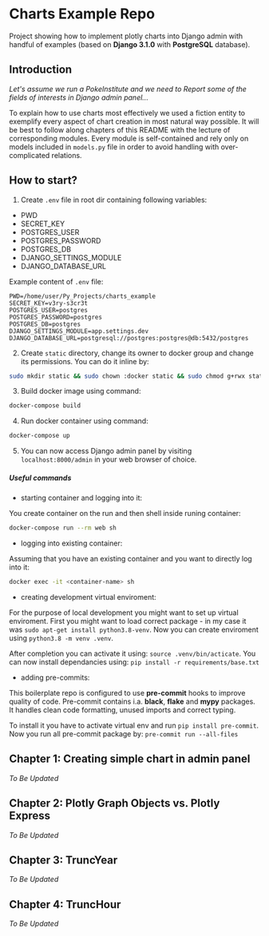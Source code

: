 # Charts Example Repo
Project showing how to implement plotly charts into Django admin with handful of examples (based on **Django 3.1.0** with **PostgreSQL** database).


## Introduction

_Let's assume we run a PokeInstitute and we need to Report some of the fields of interests in Django admin panel..._

To explain how to use charts most effectively we used a fiction entity to exemplify every aspect of chart creation in most natural way possible.
It will be best to follow along chapters of this README with the lecture of corresponding modules.
Every module is self-contained and rely only on models included in `models.py` file in order to avoid handling with over-complicated relations.


## How to start?

1. Create `.env` file in root dir containing following variables:
 * PWD
 * SECRET_KEY
 * POSTGRES_USER
 * POSTGRES_PASSWORD
 * POSTGRES_DB
 * DJANGO_SETTINGS_MODULE
 * DJANGO_DATABASE_URL

Example content of `.env` file:

```
PWD=/home/user/Py_Projects/charts_example
SECRET_KEY=v3ry-s3cr3t
POSTGRES_USER=postgres
POSTGRES_PASSWORD=postgres
POSTGRES_DB=postgres
DJANGO_SETTINGS_MODULE=app.settings.dev
DJANGO_DATABASE_URL=postgresql://postgres:postgres@db:5432/postgres

```

2. Create `static` directory, change its owner to docker group and change its permissions. You can do it inline by:

```bash
sudo mkdir static && sudo chown :docker static && sudo chmod g+rwx static
```

3. Build docker image using command:

```bash
docker-compose build
```

4. Run docker container using command:

```bash
docker-compose up
```

5. You can now access Django admin panel by visiting `localhost:8000/admin` in your web browser of choice.

##### Useful commands

* starting container and logging into it:

You create container on the run and then shell inside runing container:

```bash
docker-compose run --rm web sh
```

* logging into existing container:

Assuming that you have an existing container and you want to directly log into it:

```bash
docker exec -it <container-name> sh
```

* creating development virtual enviroment:

For the purpose of local development you might want to set up virtual enviroment. First you might want to load correct package - in my case it was `sudo apt-get install python3.8-venv`. Now you can create enviroment using `python3.8 -m venv .venv`.

After completion you can activate it using: `source .venv/bin/acticate`. You can now install dependancies using: `pip install -r requirements/base.txt`

* adding pre-commits:

This boilerplate repo is configured to use **pre-commit** hooks to improve quality of code. Pre-commit contains i.a. **black**, **flake** and **mypy** packages. It handles clean code formatting, unused imports and correct typing.

To install it you have to activate virtual env and run `pip install pre-commit`. Now you run all pre-commit package by: `pre-commit run --all-files`


## Chapter 1: Creating simple chart in admin panel

_To Be Updated_


## Chapter 2: Plotly Graph Objects vs. Plotly Express

_To Be Updated_

## Chapter 3: TruncYear

_To Be Updated_

## Chapter 4: TruncHour

_To Be Updated_
